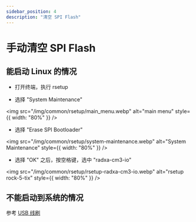 ```yaml
---
sidebar_position: 4
description: "清空 SPI Flash"
---
```


# 手动清空 SPI Flash

## 能启动 Linux 的情况

- 打开终端，执行 rsetup

- 选择 "System Maintenance"

<img src="/img/common/rsetup/main_menu.webp" alt="main menu" style={{ width: "80%" }} />

- 选择 "Erase SPI Bootloader"

<img src="/img/common/rsetup/system-maintenance.webp" alt="System Maintenance" style={{ width: "80%" }} />

- 选择 "OK" 之后，按空格键，选中 "radxa-cm3-io"

<img src="/img/common/rsetup/rsetup-radxa-cm3-io.webp" alt="rsetup rock-5-tix" style={{ width: "80%" }} />

## 不能启动到系统的情况

参考 [USB 线刷](/compute-module/cm3/low-level-dev/maskrom)
